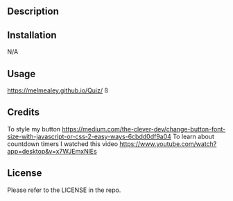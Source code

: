 

<Quiz>

## Description



## Installation

N/A

## Usage

https://melmealey.github.io/Quiz/
ß



## Credits
To style my button
https://medium.com/the-clever-dev/change-button-font-size-with-javascript-or-css-2-easy-ways-6cbdd0df9a04
To learn about countdown timers I watched this video 
https://www.youtube.com/watch?app=desktop&v=x7WJEmxNlEs


## License

Please refer to the LICENSE in the repo.

